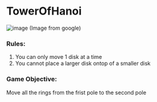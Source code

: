 # TowerOfHanoi
![image](https://user-images.githubusercontent.com/94129362/196248209-af454a28-74a6-4b5a-9009-2872df247343.png)
(Image from google)

### **Rules:**
1) You can only move 1 disk at a time
2) You cannot place a larger disk ontop of a smaller disk

### **Game Objective:**
Move all the rings from the frist pole to the second pole

